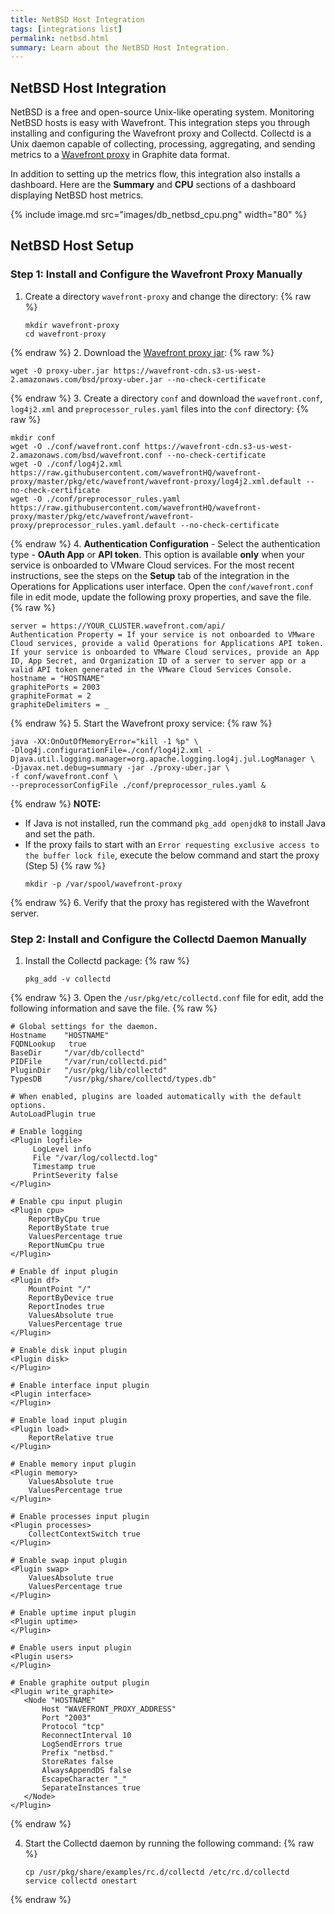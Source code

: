 ```yaml
---
title: NetBSD Host Integration
tags: [integrations list]
permalink: netbsd.html
summary: Learn about the NetBSD Host Integration.
---
```

## NetBSD Host Integration

NetBSD is a free and open-source Unix-like operating system. Monitoring NetBSD hosts is easy with Wavefront. This integration steps you through installing and configuring the Wavefront proxy and Collectd. Collectd is a Unix daemon capable of collecting, processing, aggregating, and sending metrics to a [Wavefront proxy](https://docs.wavefront.com/proxies.html) in Graphite data format.

In addition to setting up the metrics flow, this integration also installs a dashboard. Here are the **Summary** and **CPU** sections of a dashboard displaying NetBSD host metrics.

{% include image.md src="images/db_netbsd_cpu.png" width="80" %}

## NetBSD Host Setup



### Step 1: Install and Configure the Wavefront Proxy Manually

1. Create a directory `wavefront-proxy` and change the directory:{% raw %}
   ```
   mkdir wavefront-proxy
   cd wavefront-proxy
   ```
{% endraw %}
2. Download the [Wavefront proxy jar](https://wavefront-cdn.s3-us-west-2.amazonaws.com/bsd/proxy-uber.jar):{% raw %}
   ```
   wget -O proxy-uber.jar https://wavefront-cdn.s3-us-west-2.amazonaws.com/bsd/proxy-uber.jar --no-check-certificate
   ```
{% endraw %}
3. Create a directory `conf` and download the `wavefront.conf`, `log4j2.xml` and `preprocessor_rules.yaml` files into the `conf` directory:{% raw %}
   ```
   mkdir conf
   wget -O ./conf/wavefront.conf https://wavefront-cdn.s3-us-west-2.amazonaws.com/bsd/wavefront.conf --no-check-certificate
   wget -O ./conf/log4j2.xml https://raw.githubusercontent.com/wavefrontHQ/wavefront-proxy/master/pkg/etc/wavefront/wavefront-proxy/log4j2.xml.default --no-check-certificate
   wget -O ./conf/preprocessor_rules.yaml https://raw.githubusercontent.com/wavefrontHQ/wavefront-proxy/master/pkg/etc/wavefront/wavefront-proxy/preprocessor_rules.yaml.default --no-check-certificate
   ```
{% endraw %}
4. **Authentication Configuration** - Select the authentication type - **OAuth App** or **API token**. This option is available **only** when your service is onboarded to VMware Cloud services. For the most recent instructions, see the steps on the **Setup** tab of the integration in the Operations for Applications user interface.
Open the `conf/wavefront.conf` file in edit mode, update the following proxy properties, and save the file.{% raw %}
   ```
   server = https://YOUR_CLUSTER.wavefront.com/api/
   Authentication Property = If your service is not onboarded to VMware Cloud services, provide a valid Operations for Applications API token. If your service is onboarded to VMware Cloud services, provide an App ID, App Secret, and Organization ID of a server to server app or a valid API token generated in the VMware Cloud Services Console.
   hostname = "HOSTNAME"
   graphitePorts = 2003
   graphiteFormat = 2
   graphiteDelimiters = _

   ```
{% endraw %}
5. Start the Wavefront proxy service:{% raw %}
   ```
   java -XX:OnOutOfMemoryError="kill -1 %p" \
   -Dlog4j.configurationFile=./conf/log4j2.xml -Djava.util.logging.manager=org.apache.logging.log4j.jul.LogManager \
   -Djavax.net.debug=summary -jar ./proxy-uber.jar \
   -f conf/wavefront.conf \
   --preprocessorConfigFile ./conf/preprocessor_rules.yaml &
   ```
{% endraw %}
   **NOTE:**
   * If Java is not installed, run the command `pkg_add openjdk8` to install Java and set the path.
   * If the proxy fails to start with an `Error requesting exclusive access to the buffer lock file`, execute the below command and start the proxy (Step 5){% raw %}
      ```
      mkdir -p /var/spool/wavefront-proxy
      ```
{% endraw %}
6. Verify that the proxy has registered with the Wavefront server.

### Step 2: Install and Configure the Collectd Daemon Manually

1. Install the Collectd package:{% raw %}
   ```
   pkg_add -v collectd
   ```
{% endraw %}
3. Open the `/usr/pkg/etc/collectd.conf` file for edit, add the following information and save the file.{% raw %}
   ```
   # Global settings for the daemon.
   Hostname    "HOSTNAME"
   FQDNLookup   true
   BaseDir     "/var/db/collectd"
   PIDFile     "/var/run/collectd.pid"
   PluginDir   "/usr/pkg/lib/collectd"
   TypesDB     "/usr/pkg/share/collectd/types.db"

   # When enabled, plugins are loaded automatically with the default options.
   AutoLoadPlugin true

   # Enable logging
   <Plugin logfile>
        LogLevel info
        File "/var/log/collectd.log"
        Timestamp true
        PrintSeverity false
   </Plugin>

   # Enable cpu input plugin
   <Plugin cpu>
       ReportByCpu true
       ReportByState true
       ValuesPercentage true
       ReportNumCpu true
   </Plugin>

   # Enable df input plugin
   <Plugin df>
       MountPoint "/"
       ReportByDevice true
       ReportInodes true
       ValuesAbsolute true
       ValuesPercentage true
   </Plugin>

   # Enable disk input plugin
   <Plugin disk>
   </Plugin>

   # Enable interface input plugin
   <Plugin interface>
   </Plugin>

   # Enable load input plugin
   <Plugin load>
       ReportRelative true
   </Plugin>

   # Enable memory input plugin
   <Plugin memory>
       ValuesAbsolute true
       ValuesPercentage true
   </Plugin>

   # Enable processes input plugin
   <Plugin processes>
       CollectContextSwitch true
   </Plugin>

   # Enable swap input plugin
   <Plugin swap>
       ValuesAbsolute true
       ValuesPercentage true
   </Plugin>

   # Enable uptime input plugin
   <Plugin uptime>
   </Plugin>

   # Enable users input plugin
   <Plugin users>
   </Plugin>

   # Enable graphite output plugin
   <Plugin write_graphite>
      <Node "HOSTNAME"
          Host "WAVEFRONT_PROXY_ADDRESS"
          Port "2003"
          Protocol "tcp"
          ReconnectInterval 10
          LogSendErrors true
          Prefix "netbsd."
          StoreRates false
          AlwaysAppendDS false
          EscapeCharacter "_"
          SeparateInstances true
      </Node>
   </Plugin>
   ```
{% endraw %}

4. Start the Collectd daemon by running the following command:{% raw %}
   ```
   cp /usr/pkg/share/examples/rc.d/collectd /etc/rc.d/collectd
   service collectd onestart
   ```
{% endraw %}




